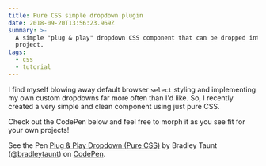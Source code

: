 ```yaml
---
title: Pure CSS simple dropdown plugin
date: 2018-09-20T13:56:23.969Z
summary: >-
  A simple "plug & play" dropdown CSS component that can be dropped into any
  project.
tags:
  - css
  - tutorial
---
```

I find myself blowing away default browser `select` styling and implementing my own custom dropdowns far more often than I'd like. So, I recently created a very simple and clean component using just pure CSS.

Check out the CodePen below and feel free to morph it as you see fit for your own projects!

<p data-height="265" data-theme-id="0" data-slug-hash="rZPzWy" data-default-tab="result" data-user="bradleytaunt" data-pen-title="Plug & Play Dropdown (Pure CSS)" class="codepen">See the Pen <a href="https://codepen.io/bradleytaunt/pen/rZPzWy/">Plug & Play Dropdown (Pure CSS)</a> by Bradley Taunt (<a href="https://codepen.io/bradleytaunt">@bradleytaunt</a>) on <a href="https://codepen.io">CodePen</a>.</p>

<script async src="https://static.codepen.io/assets/embed/ei.js"></script>
